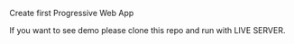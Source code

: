 Create first Progressive Web App

If you want to see demo please clone this repo and run with LIVE SERVER.
